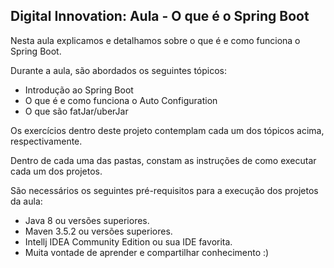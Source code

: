 <h2>Digital Innovation: Aula - O que é o Spring Boot</h2>


Nesta aula explicamos e detalhamos sobre o que é e como funciona o Spring Boot.

Durante a aula, são abordados os seguintes tópicos:

* Introdução ao Spring Boot
* O que é e como funciona o Auto Configuration
* O que são fatJar/uberJar

Os exercícios dentro deste projeto contemplam cada um dos tópicos acima, respectivamente.

Dentro de cada uma das pastas, constam as instruções de como executar cada um dos projetos.

São necessários os seguintes pré-requisitos para a execução dos projetos da aula:

* Java 8 ou versões superiores.
* Maven 3.5.2 ou versões superiores.
* Intellj IDEA Community Edition ou sua IDE favorita.
* Muita vontade de aprender e compartilhar conhecimento :)


